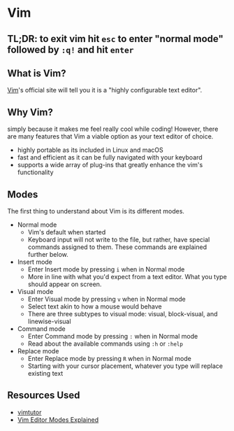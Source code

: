 # Vim

## TL;DR: to exit vim hit `esc` to enter "normal mode" followed by `:q!` and hit `enter`

## What is Vim?

[Vim](https://www.vim.org/)'s official site will tell you it is a "highly configurable text editor".

## Why Vim?

simply because it makes me feel really cool while coding! However, there are
many features that Vim a viable option as your text editor of choice.

* highly portable as its included in Linux and macOS
* fast and efficient as it can be fully navigated with your keyboard
* supports a wide array of plug-ins that greatly enhance the vim's
  functionality 

## Modes

The first thing to understand about Vim is its different modes. 

* Normal mode
	* Vim's default when started
	* Keyboard input will not write to the file, but rather, have special
	  commands assigned to them. These commands are explained further below.
* Insert mode
	* Enter Insert mode by pressing `i` when in Normal mode 
	* More in line with what you'd expect from a text editor. What you type
	  should appear on screen.
* Visual mode
	* Enter Visual mode by pressing `v` when in Normal mode
	* Select text akin to how a mouse would behave
	* There are three subtypes to visual mode: visual, block-visual, and
	  linewise-visual
* Command mode
	* Enter Command mode by pressing `:` when in Normal mode
	* Read about the available commands using `:h` or `:help`
* Replace mode
	* Enter Replace mode by pressing `R` when in Normal mode
	* Starting with your cursor placement, whatever you type will replace
	  existing text

## Resources Used

* [vimtutor](https://linux.die.net/man/1/vimtutor)
* [Vim Editor Modes Explained](https://www.freecodecamp.org/news/vim-editor-modes-explained/) 

